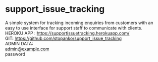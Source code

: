 # support_issue_tracking
A simple system for tracking incoming enquiries from customers with an easy to use interface for support staff to communicate with clients.
<br>
HEROKU APP :
<a href="https://supportissuetracking.herokuapp.com/">https://supportissuetracking.herokuapp.com/</a>
<br>
GIT:
<a href="https://github.com/stopanko/support_issue_tracking">https://github.com/stopanko/support_issue_tracking</a>
<br>
ADMIN DATA:
<br>
admin@example.com 
<br>
password
